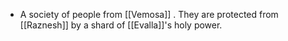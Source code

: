- A society of people from [[Vemosa]] . They are protected from [[Raznesh]] by a shard of [[Evalla]]'s holy power.